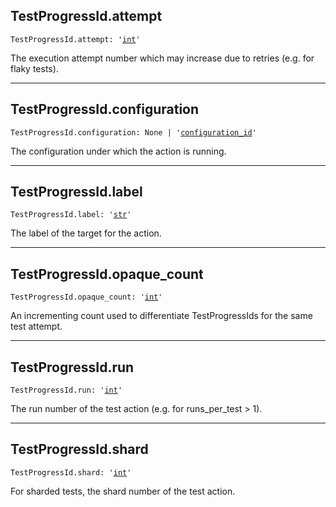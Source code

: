 

## TestProgressId.attempt

<pre class="language-python"><code><span class="source python"><span class="meta qualified-name python"><span class="meta generic-name python">TestProgressId</span><span class="punctuation accessor dot python">.</span><span class="meta generic-name python">attempt</span></span><span class="punctuation separator annotation variable python">:</span> <span class="meta string python"><span class="string quoted single python"><span class="punctuation definition string begin python">&#39;</span></span></span><span class="meta string python"><span class="string quoted single python"><a href="/lib/int">int</a><span class="punctuation definition string end python">&#39;</span></span></span></span></code></pre>

The execution attempt number which may increase due to retries (e.g. for flaky tests).

***

## TestProgressId.configuration

<pre class="language-python"><code><span class="source python"><span class="meta qualified-name python"><span class="meta generic-name python">TestProgressId</span><span class="punctuation accessor dot python">.</span><span class="meta generic-name python">configuration</span></span><span class="punctuation separator annotation variable python">:</span> <span class="constant language python">None</span> <span class="keyword operator arithmetic python">|</span> <span class="meta string python"><span class="string quoted single python"><span class="punctuation definition string begin python">&#39;</span></span></span><span class="meta string python"><span class="string quoted single python"><a href="/lib/bazel/build/build_event/build_event_id/configuration_id">configuration_id</a><span class="punctuation definition string end python">&#39;</span></span></span></span></code></pre>

The configuration under which the action is running.

***

## TestProgressId.label

<pre class="language-python"><code><span class="source python"><span class="meta qualified-name python"><span class="meta generic-name python">TestProgressId</span><span class="punctuation accessor dot python">.</span><span class="meta generic-name python">label</span></span><span class="punctuation separator annotation variable python">:</span> <span class="meta string python"><span class="string quoted single python"><span class="punctuation definition string begin python">&#39;</span></span></span><span class="meta string python"><span class="string quoted single python"><a href="/lib/str">str</a><span class="punctuation definition string end python">&#39;</span></span></span></span></code></pre>

The label of the target for the action.

***

## TestProgressId.opaque\_count

<pre class="language-python"><code><span class="source python"><span class="meta qualified-name python"><span class="meta generic-name python">TestProgressId</span><span class="punctuation accessor dot python">.</span><span class="meta generic-name python">opaque_count</span></span><span class="punctuation separator annotation variable python">:</span> <span class="meta string python"><span class="string quoted single python"><span class="punctuation definition string begin python">&#39;</span></span></span><span class="meta string python"><span class="string quoted single python"><a href="/lib/int">int</a><span class="punctuation definition string end python">&#39;</span></span></span></span></code></pre>

An incrementing count used to differentiate TestProgressIds for the same test attempt.

***

## TestProgressId.run

<pre class="language-python"><code><span class="source python"><span class="meta qualified-name python"><span class="meta generic-name python">TestProgressId</span><span class="punctuation accessor dot python">.</span><span class="meta generic-name python">run</span></span><span class="punctuation separator annotation variable python">:</span> <span class="meta string python"><span class="string quoted single python"><span class="punctuation definition string begin python">&#39;</span></span></span><span class="meta string python"><span class="string quoted single python"><a href="/lib/int">int</a><span class="punctuation definition string end python">&#39;</span></span></span></span></code></pre>

The run number of the test action (e.g. for runs\_per\_test > 1).

***

## TestProgressId.shard

<pre class="language-python"><code><span class="source python"><span class="meta qualified-name python"><span class="meta generic-name python">TestProgressId</span><span class="punctuation accessor dot python">.</span><span class="meta generic-name python">shard</span></span><span class="punctuation separator annotation variable python">:</span> <span class="meta string python"><span class="string quoted single python"><span class="punctuation definition string begin python">&#39;</span></span></span><span class="meta string python"><span class="string quoted single python"><a href="/lib/int">int</a><span class="punctuation definition string end python">&#39;</span></span></span></span></code></pre>

For sharded tests, the shard number of the test action.
